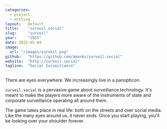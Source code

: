 ```yaml
---
categories:
  - project
  - writing
layout:   default
title:    "surveil.social"
slug:     "surveil"
year:     "2015"
date: 2015-05-04
image:
  url: "/images/surveil.png"
github:   "https://github.com/amonks/surveil.social"
website:  "http://surveil.social"
tagline:  "Social Surveillance"
---
```

There are eyes everywhere. We increasingly live in a panopticon.

`surveil.social` is a pervasive game about surveillance technology. It's meant to make the players more aware of the instruments of state and corporate surveillance operating all around them.

The game takes place in real life: both on the streets and over social media. Like the many eyes around us, it never ends. Once you start playing, you'll be looking over your shoulder forever.
